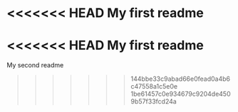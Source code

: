 <<<<<<< HEAD
My first readme
=======
<<<<<<< HEAD
My first readme
=======
My second readme
>>>>>>> 144bbe33c9abad66e0fead0a4b6c47558a1c5e0e
>>>>>>> 1be61457c0e934679c9204de4509b57f33fcd24a
